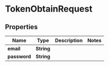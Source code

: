 

# TokenObtainRequest


## Properties

Name | Type | Description | Notes
------------ | ------------- | ------------- | -------------
**email** | **String** |  | 
**password** | **String** |  | 




